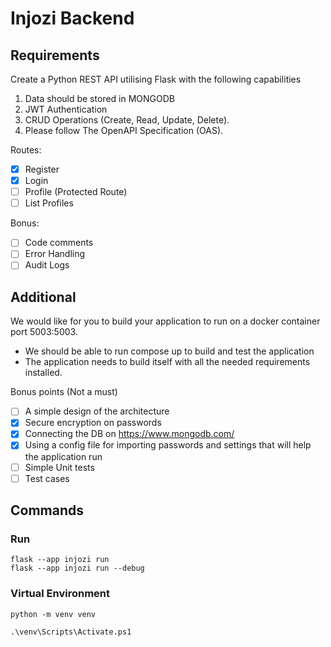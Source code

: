 # Injozi Backend

## Requirements

Create a Python REST API utilising Flask with the following capabilities

1. Data should be stored in MONGODB
2. JWT Authentication
3. CRUD Operations (Create, Read, Update, Delete).
4. Please follow The OpenAPI Specification (OAS).

Routes:

- [x] Register
- [x] Login
- [ ] Profile (Protected Route)
- [ ] List Profiles

Bonus:

- [ ] Code comments
- [ ] Error Handling
- [ ] Audit Logs

## Additional

We would like for you to build your application to run on a docker container port 5003:5003.

- We should be able to run compose up to build and test the application
- The application needs to build itself with all the needed requirements installed.

Bonus points (Not a must)

- [ ] A simple design of the architecture
- [x] Secure encryption on passwords
- [x] Connecting the DB on https://www.mongodb.com/
- [x] Using a config file for importing passwords and settings that will help the application run
- [ ] Simple Unit tests
- [ ] Test cases

## Commands

### Run

```
flask --app injozi run
flask --app injozi run --debug
```

### Virtual Environment

```
python -m venv venv
```

```
.\venv\Scripts\Activate.ps1
```
